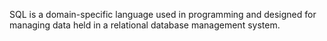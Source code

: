 SQL is a domain-specific language used in programming and designed for managing data held in a relational database management system.